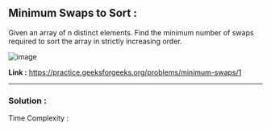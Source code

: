 ## Minimum Swaps to Sort :

Given an array of n distinct elements. Find the minimum number of swaps required to sort the array in strictly increasing order.

![image](https://user-images.githubusercontent.com/23376002/162624097-3d1b28e2-ae4a-4453-b3c4-a938822414e4.png)

**Link :** https://practice.geeksforgeeks.org/problems/minimum-swaps/1


----------------------------------------------------------------------------------------------------------------------------------------------------


### Solution :

Time Complexity :




